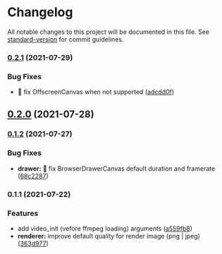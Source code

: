 # Changelog

All notable changes to this project will be documented in this file. See [standard-version](https://github.com/conventional-changelog/standard-version) for commit guidelines.

### [0.2.1](https://github.com/urpflanze-org/drawer-canvas/compare/v0.2.0...v0.2.1) (2021-07-29)


### Bug Fixes

* :bug: fix OffscreenCanvas when not supported ([adcdd0f](https://github.com/urpflanze-org/drawer-canvas/commits/adcdd0f0d89421bf4e0101cd3be836733fa00a17))

## [0.2.0](https://github.com/urpflanze-org/drawer-canvas/compare/v0.1.2...v0.2.0) (2021-07-28)

### [0.1.2](https://github.com/urpflanze-org/drawer-canvas/compare/v0.1.1...v0.1.2) (2021-07-27)

### Bug Fixes

- **drawer:** :bug: fix BrowserDrawerCanvas default duration and framerate ([68c2287](https://github.com/urpflanze-org/drawer-canvas/commits/68c22873b2506f79f71b32d1ad9f79f5bb5ce3c8))

### 0.1.1 (2021-07-22)

### Features

- add video_init (vefore ffmpeg loading) arguments ([a559fb8](https://github.com/urpflanze-org/drawer-canvas/commits/a559fb833908b1a0e5052f6291a18c975c71689d))
- **renderer:** improve default quality for render image (png | jpeg) ([363d977](https://github.com/urpflanze-org/drawer-canvas/commits/363d977b3c64f168aaa70f637ab46f1e0c3efdeb))
